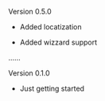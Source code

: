 
Version 0.5.0

- Added locatization
* Added wizzard support

......

Version 0.1.0

- Just getting started

